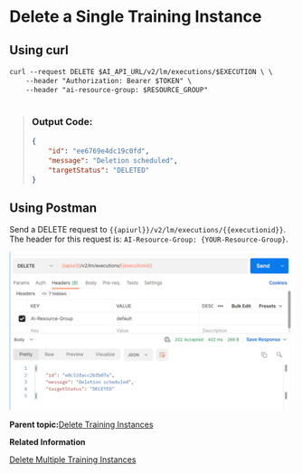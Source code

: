 <!-- loiodd71f165135f49a194e131fa4ca9d5d3 -->

# Delete a Single Training Instance



<a name="loiodd71f165135f49a194e131fa4ca9d5d3__section_imm_lgp_brb"/>

## Using curl

```
curl --request DELETE $AI_API_URL/v2/lm/executions/$EXECUTION \ \
    --header "Authorization: Bearer $TOKEN" \
    --header "ai-resource-group: $RESOURCE_GROUP"  


```

> ### Output Code:  
> ```json
> {
>     "id": "ee6769e4dc19c0fd",
>     "message": "Deletion scheduled",
>     "targetStatus": "DELETED"
> }
> 
> ```



<a name="loiodd71f165135f49a194e131fa4ca9d5d3__section_t44_kqd_lwb"/>

## Using Postman

Send a DELETE request to `{{apiurl}}/v2/lm/executions/{{executionid}}`. The header for this request is: `AI-Resource-Group: {YOUR-Resource-Group}`.

![](images/Deleting_an_Execution_with_Postman_0a61fa8.png)

**Parent topic:**[Delete Training Instances](delete-training-instances-612ce17.md "")

**Related Information**  


[Delete Multiple Training Instances](delete-multiple-training-instances-c1c3cc3.md "")

